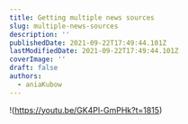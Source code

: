 ```yaml
---
title: Getting multiple news sources
slug: multiple-news-sources
description: ''
publishedDate: 2021-09-22T17:49:44.101Z
lastModifiedDate: 2021-09-22T17:49:44.101Z
coverImage: ''
draft: false
authors:
  - aniaKubow
---
```


!(https://youtu.be/GK4Pl-GmPHk?t=1815)
